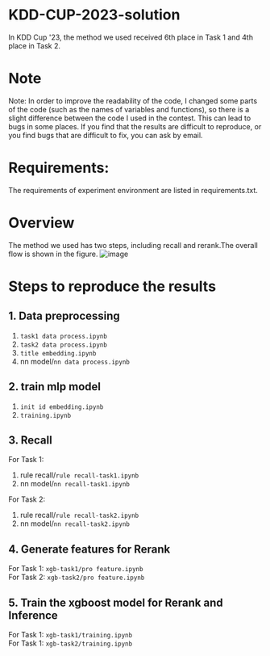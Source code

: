# KDD-CUP-2023-solution
In KDD Cup '23, the method we used received 6th place in Task 1 and 4th place in Task 2.
# Note
Note: In order to improve the readability of the code, I changed some parts of the code (such as the names of variables and functions), so there is a slight difference between the code I used in the contest. This can lead to bugs in some places. If you find that the results are difficult to reproduce, or you find bugs that are difficult to fix, you can ask by email.
# Requirements:
The requirements of experiment environment are listed in requirements.txt.
# Overview
The method we used has two steps, including recall and rerank.The overall flow is shown in the figure.
![image](https://github.com/karrich/KDD-CUP-2023-solution/assets/57396778/8c65c963-9673-4725-b1df-d7114b1716ae)
# Steps to reproduce the results
## 1. Data preprocessing
1. `task1 data process.ipynb`  
2. `task2 data process.ipynb`  
3. `title embedding.ipynb`  
4. nn model/`nn data process.ipynb`  
## 2. train mlp model
1. `init id embedding.ipynb`  
2. `training.ipynb` 
## 3. Recall
For Task 1:  
1. rule recall/`rule recall-task1.ipynb`    
2. nn model/`nn recall-task1.ipynb`  
    
For Task 2:  
1. rule recall/`rule recall-task2.ipynb`  
2. nn model/`nn recall-task2.ipynb`
## 4. Generate features for Rerank
For Task 1: `xgb-task1/pro feature.ipynb`  
For Task 2: `xgb-task2/pro feature.ipynb`
## 5. Train the xgboost model for Rerank and Inference
For Task 1: `xgb-task1/training.ipynb`  
For Task 1: `xgb-task2/training.ipynb`


